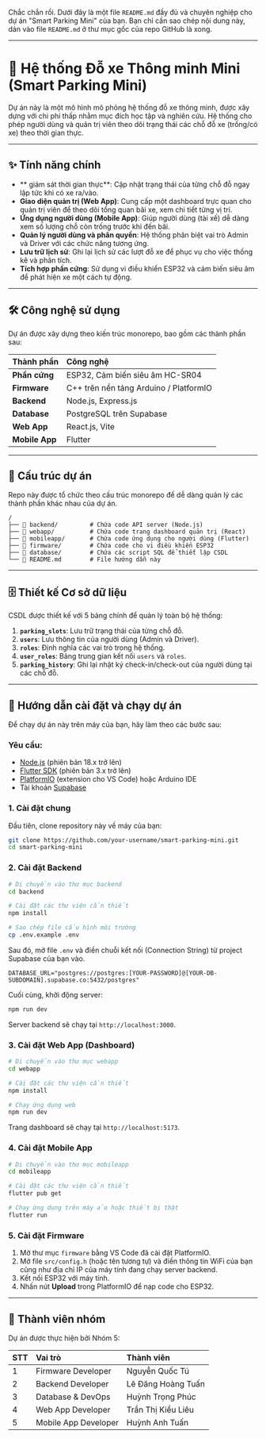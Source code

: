 Chắc chắn rồi. Dưới đây là một file `README.md` đầy đủ và chuyên nghiệp cho dự án "Smart Parking Mini" của bạn. Bạn chỉ cần sao chép nội dung này, dán vào file `README.md` ở thư mục gốc của repo GitHub là xong.

-----

# 🚗 Hệ thống Đỗ xe Thông minh Mini (Smart Parking Mini)

Dự án này là một mô hình mô phỏng hệ thống đỗ xe thông minh, được xây dựng với chi phí thấp nhằm mục đích học tập và nghiên cứu. Hệ thống cho phép người dùng và quản trị viên theo dõi trạng thái các chỗ đỗ xe (trống/có xe) theo thời gian thực.

-----

## ✨ Tính năng chính

  - \*\* giám sát thời gian thực\*\*: Cập nhật trạng thái của từng chỗ đỗ ngay lập tức khi có xe ra/vào.
  - **Giao diện quản trị (Web App)**: Cung cấp một dashboard trực quan cho quản trị viên để theo dõi tổng quan bãi xe, xem chi tiết từng vị trí.
  - **Ứng dụng người dùng (Mobile App)**: Giúp người dùng (tài xế) dễ dàng xem số lượng chỗ còn trống trước khi đến bãi.
  - **Quản lý người dùng và phân quyền**: Hệ thống phân biệt vai trò Admin và Driver với các chức năng tương ứng.
  - **Lưu trữ lịch sử**: Ghi lại lịch sử các lượt đỗ xe để phục vụ cho việc thống kê và phân tích.
  - **Tích hợp phần cứng**: Sử dụng vi điều khiển ESP32 và cảm biến siêu âm để phát hiện xe một cách tự động.

-----

## 🛠️ Công nghệ sử dụng

Dự án được xây dựng theo kiến trúc monorepo, bao gồm các thành phần sau:

| Thành phần     | Công nghệ                                                |
| :------------- | :------------------------------------------------------- |
| **Phần cứng** | ESP32, Cảm biến siêu âm HC-SR04                          |
| **Firmware** | C++ trên nền tảng Arduino / PlatformIO                    |
| **Backend** | Node.js, Express.js                                      |
| **Database** | PostgreSQL trên Supabase                                 |
| **Web App** | React.js, Vite                                           |
| **Mobile App** | Flutter                                                  |

-----

## 📂 Cấu trúc dự án

Repo này được tổ chức theo cấu trúc monorepo để dễ dàng quản lý các thành phần khác nhau của dự án.

```
/
├── 📁 backend/         # Chứa code API server (Node.js)
├── 📁 webapp/          # Chứa code trang dashboard quản trị (React)
├── 📁 mobileapp/       # Chứa code ứng dụng cho người dùng (Flutter)
├── 📁 firmware/        # Chứa code cho vi điều khiển ESP32
├── 📁 database/        # Chứa các script SQL để thiết lập CSDL
└── 📄 README.md        # File hướng dẫn này
```

-----

## 🗄️ Thiết kế Cơ sở dữ liệu

CSDL được thiết kế với 5 bảng chính để quản lý toàn bộ hệ thống:

1.  **`parking_slots`**: Lưu trữ trạng thái của từng chỗ đỗ.
2.  **`users`**: Lưu thông tin của người dùng (Admin và Driver).
3.  **`roles`**: Định nghĩa các vai trò trong hệ thống.
4.  **`user_roles`**: Bảng trung gian kết nối `users` và `roles`.
5.  **`parking_history`**: Ghi lại nhật ký check-in/check-out của người dùng tại các chỗ đỗ.

-----

## 🚀 Hướng dẫn cài đặt và chạy dự án

Để chạy dự án này trên máy của bạn, hãy làm theo các bước sau:

### **Yêu cầu:**

  - [Node.js](https://nodejs.org/) (phiên bản 18.x trở lên)
  - [Flutter SDK](https://flutter.dev/docs/get-started/install) (phiên bản 3.x trở lên)
  - [PlatformIO](https://platformio.org/) (extension cho VS Code) hoặc Arduino IDE
  - Tài khoản [Supabase](https://supabase.com/)

### **1. Cài đặt chung**

Đầu tiên, clone repository này về máy của bạn:

```bash
git clone https://github.com/your-username/smart-parking-mini.git
cd smart-parking-mini
```

### **2. Cài đặt Backend**

```bash
# Di chuyển vào thư mục backend
cd backend

# Cài đặt các thư viện cần thiết
npm install

# Sao chép file cấu hình môi trường
cp .env.example .env
```

Sau đó, mở file `.env` và điền chuỗi kết nối (Connection String) từ project Supabase của bạn vào.

```env
DATABASE_URL="postgres://postgres:[YOUR-PASSWORD]@[YOUR-DB-SUBDOMAIN].supabase.co:5432/postgres"
```

Cuối cùng, khởi động server:

```bash
npm run dev
```

Server backend sẽ chạy tại `http://localhost:3000`.

### **3. Cài đặt Web App (Dashboard)**

```bash
# Di chuyển vào thư mục webapp
cd webapp

# Cài đặt các thư viện cần thiết
npm install

# Chạy ứng dụng web
npm run dev
```

Trang dashboard sẽ chạy tại `http://localhost:5173`.

### **4. Cài đặt Mobile App**

```bash
# Di chuyển vào thư mục mobileapp
cd mobileapp

# Cài đặt các thư viện cần thiết
flutter pub get

# Chạy ứng dụng trên máy ảo hoặc thiết bị thật
flutter run
```

### **5. Cài đặt Firmware**

1.  Mở thư mục `firmware` bằng VS Code đã cài đặt PlatformIO.
2.  Mở file `src/config.h` (hoặc tên tương tự) và điền thông tin WiFi của bạn cũng như địa chỉ IP của máy tính đang chạy server backend.
3.  Kết nối ESP32 với máy tính.
4.  Nhấn nút **Upload** trong PlatformIO để nạp code cho ESP32.

-----

## 👥 Thành viên nhóm

Dự án được thực hiện bởi Nhóm 5:

| STT | Vai trò                | Thành viên      |
| :-- | :---------------------- | :-------------- |
| 1   | Firmware Developer      | Nguyễn Quốc Tú |
| 2   | Backend Developer       | Lê Đăng Hoàng Tuấn |
| 3   | Database & DevOps       | Huỳnh Trọng Phúc |
| 4   | Web App Developer       | Trần Thị Kiều Liêu |
| 5   | Mobile App Developer    | Huỳnh Anh Tuấn |
